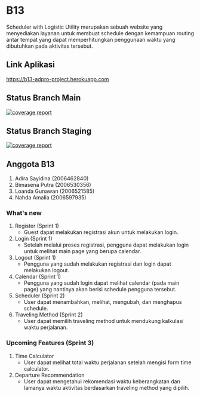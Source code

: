# B13

Scheduler with Logistic Utility merupakan sebuah website yang menyediakan layanan untuk membuat schedule dengan kemampuan routing antar tempat
yang dapat memperhitungkan penggunaan waktu yang dibutuhkan pada aktivitas tersebut.

## Link Aplikasi
https://b13-adpro-project.herokuapp.com 

## Status Branch Main

[![coverage report](https://gitlab.cs.ui.ac.id/AdvProg/reguler-2022/student/kelas-b/2006530356-Bimasena-Putra/group-b13-project/auth-gateway/badges/main/coverage.svg)](https://gitlab.cs.ui.ac.id/AdvProg/reguler-2022/student/kelas-b/2006530356-Bimasena-Putra/group-b13-project/auth-gateway/-/commits/main)

## Status Branch Staging

[![coverage report](https://gitlab.cs.ui.ac.id/AdvProg/reguler-2022/student/kelas-b/2006530356-Bimasena-Putra/group-b13-project/auth-gateway/badges/staging/coverage.svg)](https://gitlab.cs.ui.ac.id/AdvProg/reguler-2022/student/kelas-b/2006530356-Bimasena-Putra/group-b13-project/auth-gateway/-/commits/staging)
## Anggota B13

1. Adira Sayidina (2006462840)
2. Bimasena Putra (2006530356)
3. Loanda Gunawan (2006521585)
4. Nahda Amalia (2006597935)

### What's new
1. Register (Sprint 1)
   - Guest dapat melakukan registrasi akun untuk melakukan login.
2. Login (Sprint 1)
   - Setelah melalui proses registrasi, pengguna dapat melakukan login untuk melihat main page yang berupa calendar.
3. Logout (Sprint 1)
   - Pengguna yang sudah melakukan registrasi dan login dapat melakukan logout.
4. Calendar (Sprint 1)
   - Pengguna yang sudah login dapat melihat calendar (pada main page) yang nantinya akan berisi schedule pengguna tersebut.
5. Scheduler (Sprint 2)
   - User dapat menambahkan, melihat, mengubah, dan menghapus schedule.
6. Traveling Method (Sprint 2)
   - User dapat memilih traveling method untuk mendukung kalkulasi waktu perjalanan.

### Upcoming Features (Sprint 3)
1. Time Calculator
   - User dapat melihat total waktu perjalanan setelah mengisi form time calculator.
2. Departure Recommendation
   - User dapat mengetahui rekomendasi waktu keberangkatan dan lamanya waktu aktivitas berdasarkan traveling method yang dipilih.
